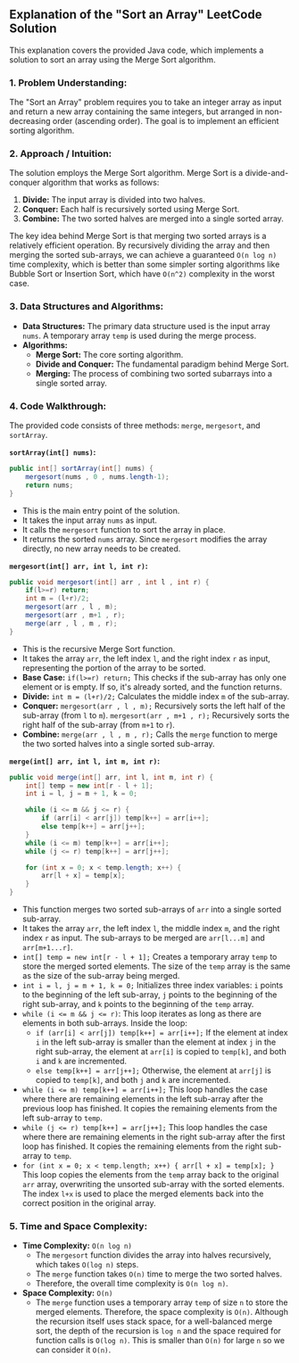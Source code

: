 ## Explanation of the "Sort an Array" LeetCode Solution

This explanation covers the provided Java code, which implements a solution to sort an array using the Merge Sort algorithm.

### 1. Problem Understanding:

The "Sort an Array" problem requires you to take an integer array as input and return a new array containing the same integers, but arranged in non-decreasing order (ascending order).  The goal is to implement an efficient sorting algorithm.

### 2. Approach / Intuition:

The solution employs the Merge Sort algorithm. Merge Sort is a divide-and-conquer algorithm that works as follows:

1.  **Divide:**  The input array is divided into two halves.
2.  **Conquer:** Each half is recursively sorted using Merge Sort.
3.  **Combine:** The two sorted halves are merged into a single sorted array.

The key idea behind Merge Sort is that merging two sorted arrays is a relatively efficient operation.  By recursively dividing the array and then merging the sorted sub-arrays, we can achieve a guaranteed `O(n log n)` time complexity, which is better than some simpler sorting algorithms like Bubble Sort or Insertion Sort, which have `O(n^2)` complexity in the worst case.

### 3. Data Structures and Algorithms:

*   **Data Structures:**  The primary data structure used is the input array `nums`.  A temporary array `temp` is used during the merge process.
*   **Algorithms:**
    *   **Merge Sort:**  The core sorting algorithm.
    *   **Divide and Conquer:**  The fundamental paradigm behind Merge Sort.
    *   **Merging:** The process of combining two sorted subarrays into a single sorted array.

### 4. Code Walkthrough:

The provided code consists of three methods: `merge`, `mergesort`, and `sortArray`.

**`sortArray(int[] nums)`:**

```java
public int[] sortArray(int[] nums) {
    mergesort(nums , 0 , nums.length-1);
    return nums;
}
```

*   This is the main entry point of the solution.
*   It takes the input array `nums` as input.
*   It calls the `mergesort` function to sort the array in place.
*   It returns the sorted `nums` array.  Since `mergesort` modifies the array directly, no new array needs to be created.

**`mergesort(int[] arr, int l, int r)`:**

```java
public void mergesort(int[] arr , int l , int r) {
    if(l>=r) return;
    int m = (l+r)/2;
    mergesort(arr , l , m);
    mergesort(arr , m+1 , r);
    merge(arr , l , m , r);
}
```

*   This is the recursive Merge Sort function.
*   It takes the array `arr`, the left index `l`, and the right index `r` as input, representing the portion of the array to be sorted.
*   **Base Case:** `if(l>=r) return;` This checks if the sub-array has only one element or is empty. If so, it's already sorted, and the function returns.
*   **Divide:** `int m = (l+r)/2;` Calculates the middle index `m` of the sub-array.
*   **Conquer:** `mergesort(arr , l , m);` Recursively sorts the left half of the sub-array (from `l` to `m`).  `mergesort(arr , m+1 , r);` Recursively sorts the right half of the sub-array (from `m+1` to `r`).
*   **Combine:** `merge(arr , l , m , r);`  Calls the `merge` function to merge the two sorted halves into a single sorted sub-array.

**`merge(int[] arr, int l, int m, int r)`:**

```java
public void merge(int[] arr, int l, int m, int r) {
    int[] temp = new int[r - l + 1];
    int i = l, j = m + 1, k = 0;

    while (i <= m && j <= r) {
        if (arr[i] < arr[j]) temp[k++] = arr[i++];
        else temp[k++] = arr[j++];
    }
    while (i <= m) temp[k++] = arr[i++];
    while (j <= r) temp[k++] = arr[j++];

    for (int x = 0; x < temp.length; x++) {
        arr[l + x] = temp[x];
    }
}
```

*   This function merges two sorted sub-arrays of `arr` into a single sorted sub-array.
*   It takes the array `arr`, the left index `l`, the middle index `m`, and the right index `r` as input. The sub-arrays to be merged are `arr[l...m]` and `arr[m+1...r]`.
*   `int[] temp = new int[r - l + 1];` Creates a temporary array `temp` to store the merged sorted elements. The size of the `temp` array is the same as the size of the sub-array being merged.
*   `int i = l, j = m + 1, k = 0;` Initializes three index variables: `i` points to the beginning of the left sub-array, `j` points to the beginning of the right sub-array, and `k` points to the beginning of the `temp` array.
*   `while (i <= m && j <= r)`: This loop iterates as long as there are elements in both sub-arrays.  Inside the loop:
    *   `if (arr[i] < arr[j]) temp[k++] = arr[i++];` If the element at index `i` in the left sub-array is smaller than the element at index `j` in the right sub-array, the element at `arr[i]` is copied to `temp[k]`, and both `i` and `k` are incremented.
    *   `else temp[k++] = arr[j++];` Otherwise, the element at `arr[j]` is copied to `temp[k]`, and both `j` and `k` are incremented.
*   `while (i <= m) temp[k++] = arr[i++];` This loop handles the case where there are remaining elements in the left sub-array after the previous loop has finished.  It copies the remaining elements from the left sub-array to `temp`.
*   `while (j <= r) temp[k++] = arr[j++];` This loop handles the case where there are remaining elements in the right sub-array after the first loop has finished. It copies the remaining elements from the right sub-array to `temp`.
*   `for (int x = 0; x < temp.length; x++) { arr[l + x] = temp[x]; }` This loop copies the elements from the `temp` array back to the original `arr` array, overwriting the unsorted sub-array with the sorted elements. The index `l+x` is used to place the merged elements back into the correct position in the original array.

### 5. Time and Space Complexity:

*   **Time Complexity:** `O(n log n)`
    *   The `mergesort` function divides the array into halves recursively, which takes `O(log n)` steps.
    *   The `merge` function takes `O(n)` time to merge the two sorted halves.
    *   Therefore, the overall time complexity is `O(n log n)`.
*   **Space Complexity:** `O(n)`
    *   The `merge` function uses a temporary array `temp` of size `n` to store the merged elements.  Therefore, the space complexity is `O(n)`. Although the recursion itself uses stack space, for a well-balanced merge sort, the depth of the recursion is `log n` and the space required for function calls is `O(log n)`. This is smaller than `O(n)` for large `n` so we can consider it `O(n)`.
